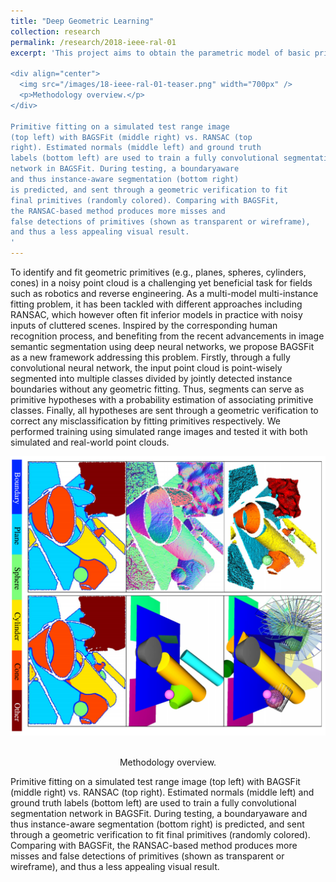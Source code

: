 ```yaml
---
title: "Deep Geometric Learning"
collection: research
permalink: /research/2018-ieee-ral-01
excerpt: 'This project aims to obtain the parametric model of basic primitives from noisy point cloud.

<div align="center">
  <img src="/images/18-ieee-ral-01-teaser.png" width="700px" />
  <p>Methodology overview.</p>
</div>

Primitive fitting on a simulated test range image
(top left) with BAGSFit (middle right) vs. RANSAC (top
right). Estimated normals (middle left) and ground truth
labels (bottom left) are used to train a fully convolutional segmentation
network in BAGSFit. During testing, a boundaryaware
and thus instance-aware segmentation (bottom right)
is predicted, and sent through a geometric verification to fit
final primitives (randomly colored). Comparing with BAGSFit,
the RANSAC-based method produces more misses and
false detections of primitives (shown as transparent or wireframe),
and thus a less appealing visual result.
'
---
```



To identify and fit geometric primitives (e.g.,
planes, spheres, cylinders, cones) in a noisy point cloud is
a challenging yet beneficial task for fields such as robotics
and reverse engineering. As a multi-model multi-instance fitting
problem, it has been tackled with different approaches
including RANSAC, which however often fit inferior models
in practice with noisy inputs of cluttered scenes. Inspired by
the corresponding human recognition process, and benefiting
from the recent advancements in image semantic segmentation
using deep neural networks, we propose BAGSFit as a
new framework addressing this problem. Firstly, through a
fully convolutional neural network, the input point cloud is
point-wisely segmented into multiple classes divided by jointly
detected instance boundaries without any geometric fitting.
Thus, segments can serve as primitive hypotheses with a
probability estimation of associating primitive classes. Finally,
all hypotheses are sent through a geometric verification to
correct any misclassification by fitting primitives respectively.
We performed training using simulated range images and tested
it with both simulated and real-world point clouds.

<div align="center">
  <img src="/images/18-ieee-ral-01-teaser.png" width="700px" />
  <p>Methodology overview.</p>
</div>

Primitive fitting on a simulated test range image
(top left) with BAGSFit (middle right) vs. RANSAC (top
right). Estimated normals (middle left) and ground truth
labels (bottom left) are used to train a fully convolutional segmentation
network in BAGSFit. During testing, a boundaryaware
and thus instance-aware segmentation (bottom right)
is predicted, and sent through a geometric verification to fit
final primitives (randomly colored). Comparing with BAGSFit,
the RANSAC-based method produces more misses and
false detections of primitives (shown as transparent or wireframe),
and thus a less appealing visual result.